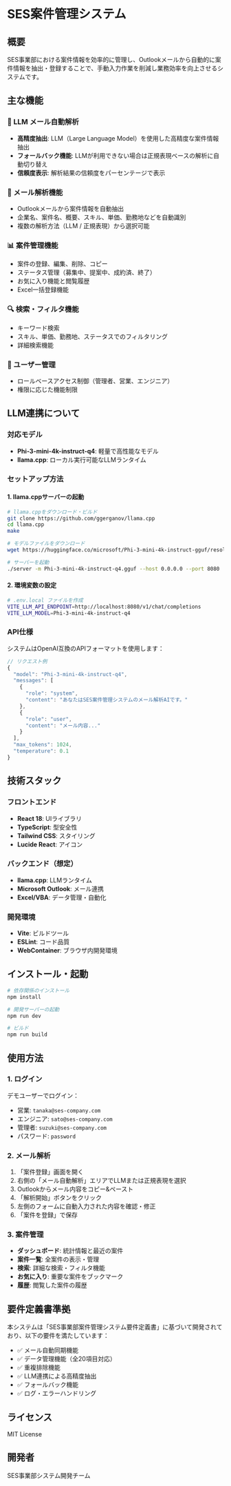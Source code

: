 # SES案件管理システム

## 概要
SES事業部における案件情報を効率的に管理し、Outlookメールから自動的に案件情報を抽出・登録することで、手動入力作業を削減し業務効率を向上させるシステムです。

## 主な機能

### 🤖 LLM メール自動解析
- **高精度抽出**: LLM（Large Language Model）を使用した高精度な案件情報抽出
- **フォールバック機能**: LLMが利用できない場合は正規表現ベースの解析に自動切り替え
- **信頼度表示**: 解析結果の信頼度をパーセンテージで表示

### 📧 メール解析機能
- Outlookメールから案件情報を自動抽出
- 企業名、案件名、概要、スキル、単価、勤務地などを自動識別
- 複数の解析方法（LLM / 正規表現）から選択可能

### 📊 案件管理機能
- 案件の登録、編集、削除、コピー
- ステータス管理（募集中、提案中、成約済、終了）
- お気に入り機能と閲覧履歴
- Excel一括登録機能

### 🔍 検索・フィルタ機能
- キーワード検索
- スキル、単価、勤務地、ステータスでのフィルタリング
- 詳細検索機能

### 👥 ユーザー管理
- ロールベースアクセス制御（管理者、営業、エンジニア）
- 権限に応じた機能制限

## LLM連携について

### 対応モデル
- **Phi-3-mini-4k-instruct-q4**: 軽量で高性能なモデル
- **llama.cpp**: ローカル実行可能なLLMランタイム

### セットアップ方法

#### 1. llama.cppサーバーの起動
```bash
# llama.cppをダウンロード・ビルド
git clone https://github.com/ggerganov/llama.cpp
cd llama.cpp
make

# モデルファイルをダウンロード
wget https://huggingface.co/microsoft/Phi-3-mini-4k-instruct-gguf/resolve/main/Phi-3-mini-4k-instruct-q4.gguf

# サーバーを起動
./server -m Phi-3-mini-4k-instruct-q4.gguf --host 0.0.0.0 --port 8080
```

#### 2. 環境変数の設定
```bash
# .env.local ファイルを作成
VITE_LLM_API_ENDPOINT=http://localhost:8080/v1/chat/completions
VITE_LLM_MODEL=Phi-3-mini-4k-instruct-q4
```

### API仕様
システムはOpenAI互換のAPIフォーマットを使用します：

```typescript
// リクエスト例
{
  "model": "Phi-3-mini-4k-instruct-q4",
  "messages": [
    {
      "role": "system",
      "content": "あなたはSES案件管理システムのメール解析AIです。"
    },
    {
      "role": "user", 
      "content": "メール内容..."
    }
  ],
  "max_tokens": 1024,
  "temperature": 0.1
}
```

## 技術スタック

### フロントエンド
- **React 18**: UIライブラリ
- **TypeScript**: 型安全性
- **Tailwind CSS**: スタイリング
- **Lucide React**: アイコン

### バックエンド（想定）
- **llama.cpp**: LLMランタイム
- **Microsoft Outlook**: メール連携
- **Excel/VBA**: データ管理・自動化

### 開発環境
- **Vite**: ビルドツール
- **ESLint**: コード品質
- **WebContainer**: ブラウザ内開発環境

## インストール・起動

```bash
# 依存関係のインストール
npm install

# 開発サーバーの起動
npm run dev

# ビルド
npm run build
```

## 使用方法

### 1. ログイン
デモユーザーでログイン：
- 営業: `tanaka@ses-company.com`
- エンジニア: `sato@ses-company.com`
- 管理者: `suzuki@ses-company.com`
- パスワード: `password`

### 2. メール解析
1. 「案件登録」画面を開く
2. 右側の「メール自動解析」エリアでLLMまたは正規表現を選択
3. Outlookからメール内容をコピー&ペースト
4. 「解析開始」ボタンをクリック
5. 左側のフォームに自動入力された内容を確認・修正
6. 「案件を登録」で保存

### 3. 案件管理
- **ダッシュボード**: 統計情報と最近の案件
- **案件一覧**: 全案件の表示・管理
- **検索**: 詳細な検索・フィルタ機能
- **お気に入り**: 重要な案件をブックマーク
- **履歴**: 閲覧した案件の履歴

## 要件定義書準拠

本システムは「SES事業部案件管理システム要件定義書」に基づいて開発されており、以下の要件を満たしています：

- ✅ メール自動同期機能
- ✅ データ管理機能（全20項目対応）
- ✅ 重複排除機能
- ✅ LLM連携による高精度抽出
- ✅ フォールバック機能
- ✅ ログ・エラーハンドリング

## ライセンス
MIT License

## 開発者
SES事業部システム開発チーム